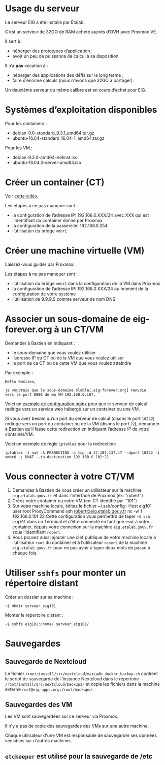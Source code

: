# Usage du serveur

Le serveur EIG a été installé par Étalab.

C’est un serveur de 32GO de RAM acheté auprès d’OVH avec Proxmox VE.

Il sert à :

- héberger des prototypes d’application ;
- avoir un peu de puissance de calcul à sa disposition.

Il n’a **pas** vocation à :

- héberger des applications des défis sur le long terme ;
- faire d’énorme calculs (nous n’avons que 32GO à partager).

Un deuxième serveur du même calibre est en cours d’achat pour EIG.


# Systèmes d’exploitation disponibles

Pour les containers :

- debian-9.0-standard\_9.3.1\_amd64.tar.gz
- ubuntu-16.04-standard\_16.04-1\_amd64.tar.gz

Pour les VM :

- debian-9.3.0-amd64-netinst.iso
- ubuntu-16.04.3-server-amd64.iso


# Créer un container (CT)

Voir [cette vidéo](https://vimeo.com/256433385).

Les étapes à ne pas manquer sont :

- la configuration de l’adresse IP: 192.168.0.XXX/24 avec XXX qui est l’identifiant du container donné par Proxmox
- la configuration de la passerelle: 192.168.0.254
- l’utilisation du bridge `vmbr1`


# Créer une machine virtuelle (VM)

Laissez-vous guider par Proxmox.

Les étapes à ne pas manquer sont :

- l’utilisation du bridge `vmbr1` dans la configuration de la VM dans Proxmox
- la configuration de l’adresse IP: 192.168.0.XXX/24 au moment de la configuration de votre système
- l’utilisation de 9.9.9.9 comme serveur de nom DNS

# Associer un sous-domaine de eig-forever.org à un CT/VM

Demander à Bastien en indiquant :

- le sous-domaine que vous voulez utiliser
- l’adresse IP du CT ou de la VM que vous voulez utiliser
- le port de ce CT ou de cette VM que vous voulez atteindre

Par exemple :

    Hello Bastien,
    
    je voudrais que le sous-domaine blabla[.eig-forever.org] renvoie
    vers le port 8080 de ma VM 192.168.0.107.

Voici un [exemple de configuration nginx](https://gist.github.com/bzg/b607e2e3cad5d722c9d496aca9aa4acf) pour que le serveur de calcul redirige vers un service web hébergé sur un container ou une VM.

Si vous avez besoin qu’un port du serveur de calcul (disons le port `10222`) redirige vers un port du container ou de la VM (disons le port `22`), demander à Bastien qu’il fasse cette redirection en indiquant l’adresse IP de votre container/VM.

Voici un exemple de règle `iptables` pour la redirection:

    iptables -t nat -A PREROUTING -p tcp -d 37.187.137.47 --dport 10222 -i vmbr0 -j DNAT --to-destination 192.168.0.102:22


# Vous connecter à votre CT/VM

1. Demandez à Bastien de vous créer un utilisateur sur la machine `eig.etalab.gouv.fr` et dans l’interface de Proxmox (ex: "robert")
2. Créez votre container ou votre VM (ex: CT identifié par "101")
3. Sur votre machine locale, éditez le fichier ~/.ssh/config :
        Host eig101
           user root
           ProxyCommand ssh robert@eig.etalab.gouv.fr nc -w 1 192.168.0.101 22
    Cette configuration vous permettra de taper `~$ ssh eig101` dans un Terminal et d’être connecté en tant que `root` à votre container, depuis votre connexion sur la machine `eig.etalab.gouv.fr` sous l’identifiant `robert`.
4. Vous pouvez aussi ajouter une clef publique de votre machine locale à l’utilisateur `root` du container et à l’utilisateur `robert` de la machine `eig.etalab.gouv.fr` pour ne pas avoir à taper deux mots de passe à chaque fois.

# Utiliser `sshfs` pour monter un répertoire distant

Créer un dossier sur sa machine :

    ~$ mkdir serveur_eig101

Monter le répertoire distant :

    ~$ sshfs eig101:/home/ serveur_eig101/


# Sauvegardes


## Sauvegarde de Nextcloud

Le fichier `/root/install/src/nextcloud/mariadb_docker_backup.sh` contient le script de sauvegarde de l'instance Nextcloud dans le répertoire `/root/install/src/nextcloud/backups/` et copie les fichiers dans la machine externe `root@eig-apps.org:/root/backups/`.


## Sauvegardes des VM

Les VM sont sauvegardées sur ce serveur via Proxmox.

Il n'y a pas de copie des sauvegardes des VMs sur une autre machine.

Chaque utilisateur d'une VM est responsable de sauvegarder ses données sensibles sur d'autres machines.

## `etckeeper` est utilisé pour la sauvegarde de /etc


